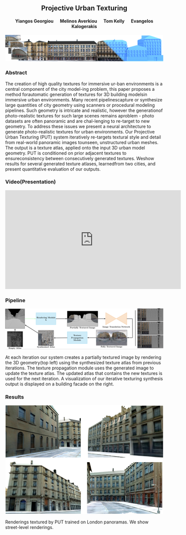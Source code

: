 <div  align="center" markdown="1">

## Projective Urban Texturing
#### Yiangos Georgiou &emsp; Melinos Averkiou &emsp; Tom Kelly &emsp; Evangelos Kalogerakis

</div>

![teaser](teaser_iccv_2.png)

### Abstract

The creation of high quality textures for immersive ur-ban environments is a central component of the city model-ing problem, this paper proposes a method forautomatic generation of textures for 3D building modelsin immersive urban environments. Many recent pipelinescapture or synthesize large quantities of city geometry using scanners or procedural modeling pipelines. Such geometry is intricate and realistic, however the generationof photo-realistic textures for such large scenes remains aproblem - photo datasets are often panoramic and are chal-lenging to re-target to new geometry. To address these issues we present a neural architecture to generate photo-realistic textures for urban environments. Our Projective Urban Texturing (PUT) system iteratively re-targets textural style and detail from real-world panoramic images tounseen, unstructured urban meshes. The output is a texture atlas, applied onto the input 3D urban model geometry. PUT is conditioned on prior adjacent textures to ensureconsistency between consecutively generated textures. Weshow results for several generated texture atlases, learnedfrom two cities, and present quantitative evaluation of our outputs.

### Video(Presentation)

<iframe src="http://www.youtube.com/embed/{{ include.id }}" 
    width="560" 
    height="315"
    frameborder="0" 
    allowfullscreen>
</iframe>

### Pipeline

![pipeline](pipeline.png)

At each iteration our system creates a partially textured image by rendering the 3D geometry(top left) using the synthesized texture atlas from previous iterations. The texture propagation module uses the generated image to update the texture atlas. The updated atlas that contains the new textures is used for the next iteration. A visualization of our iterative texturing synthesis output is displayed on a building facade on the right.

### Results

![results](results.png)

Renderings textured by PUT trained on London panoramas. We show street-level renderings.
